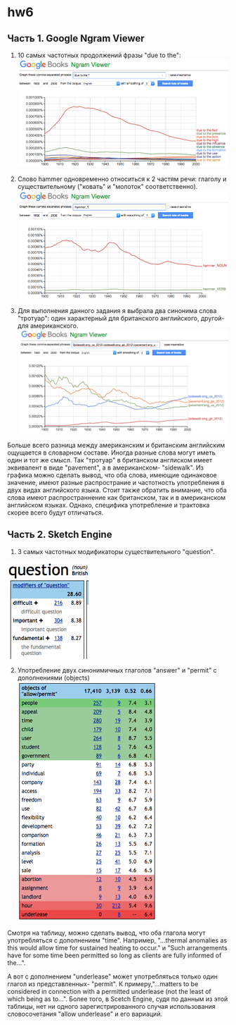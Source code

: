 # hw6
## Часть 1. Google Ngram Viewer

1. 10 самых частотных продолжений фразы "due to the":
![](https://github.com/barchukstacy/hw6/blob/master/hw6_1%20(due%20to%20the*).png)


2. Слово hammer одновременно относиться к 2 частям речи: глаголу и существительному ("ковать" и "молоток" соответственно).
![](https://github.com/barchukstacy/hw6/blob/master/hw6_2(hammer%20V%2BN).png)

3. Для выполнения данного задания я выбрала два синонима слова "тротуар": один характерный для британского английского, другой- для американского. 
![](https://github.com/barchukstacy/hw6/blob/master/hw6_3(eng_gb)1.png)

Больше всего разница между американским и британским английским ощущается в словарном составе. Иногда разные слова могут иметь один и тот же смысл. Так "тротуар" в британском англиском имеет эквивалент в виде "pavement", а в американском- "sidewalk". Из графика можно сделать вывод, что оба слова, имеющие одинаковое значение, имеют разные распространие и частотность употребления в двух видах английского языка. Стоит также обратить внимание, что оба слова имеют распространнение как британском, так и в американском английском языках. Однако, специфика употребление и трактовка скорее всего будут отличаться.

## Часть 2. Sketch Engine

1. 3 самых частотных модификаторы существительного "question".

![](https://github.com/barchukstacy/hw6/blob/master/hw6_2.1%20(question).png)

2. Употребление двух синонимичных глаголов "answer" и "permit" с дополнениями (objects)
![](https://github.com/barchukstacy/hw6/blob/master/hw6_2.2%20(alllow%2C%20permit).png)

Смотря на таблицу, можно сделать вывод, что оба глагола могут употребляться с дополнением "time". Например, "...thermal anomalies as this would	allow	time for sustained heating to occur." и "Such arrangements have for some time been	permitted	so long as clients are fully informed of the...". 

А вот с дополнением "underlease" может употребляться только один глагол из представленных- "permit". К примеру,"...matters to be considered in connection with a	permitted	underlease (not the least of which being as to...". Более того, в Scetch Engine, судя по данным из этой таблицы, нет ни одного зарегистрированного случая использования словосочетания "allow underlease" и его вариаций.

